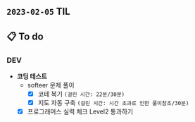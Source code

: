 ## `2023-02-05` TIL

## 📋 To do

### DEV

+ **코딩 테스트**
  + softeer 문제 풀이
    + [x] 코테 복기 `(걸린 시간: 22분/30분)`
    + [x] 지도 자동 구축 `(걸린 시간: 시간 초과로 인한 풀이참조/30분)`
  + [x] 프로그래머스 실력 체크 Level2 통과하기